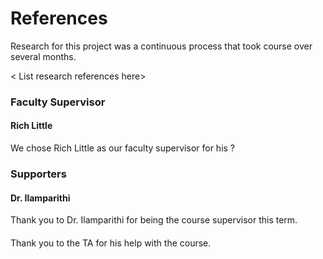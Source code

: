 # References
Research for this project was a continuous process that took course over several months.

< List research references here>  

### Faculty Supervisor

#### Rich Little
<Picture>

We chose Rich Little as our faculty supervisor for his ?


### Supporters  

#### Dr. Ilamparithi
Thank you to Dr. Ilamparithi for being the course supervisor this term.

#### <Insert TAs Name>
Thank you to the TA for his help with the course.
